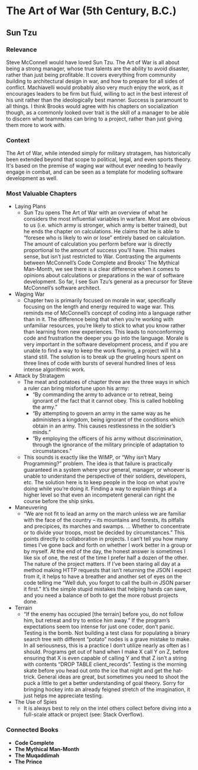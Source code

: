 # The Art of War (5th Century, B.C.)

## Sun Tzu

### Relevance

Steve McConnell would have loved Sun Tzu. The Art of War is all about being a strong manager, whose true talents are the ability to avoid disaster, rather than just being profitable. It covers everything from community building to architectural design in war, and how to prepare for all sides of conflict. Machiavelli would probably also very much enjoy the work, as it encourages leaders to be firm but fluid, willing to act in the best interest of his unit rather than the ideologically best manner. Success is paramount to all things. I think Brooks would agree with his chapters on socialization though, as a commonly looked over trait is the skill of a manager to be able to discern what teammates can bring to a project, rather than just giving them more to work with.

### Context

The Art of War, while intended simply for military stratagem, has historically been extended beyond that scope to political, legal, and even sports theory. It's based on the premise of waging war without ever needing to heavily engage in combat, and can be seen as a template for modeling software development as well.

### Most Valuable Chapters

* Laying Plans
  * Sun Tzu opens The Art of War with an overview of what he considers the most influential variables in warfare. Most are obvious to us (i.e. which army is stronger, which army is better trained), but he ends the chapter on calculations. He claims that he is able to “foresee who is likely to win or lose” entirely based on calculation. The amount of calculation you perform before war is directly proportional to the amount of success you’ll have. This makes sense, but isn’t just restricted to War. Contrasting the arguments between McConnell’s Code Complete and Brooks’ The Mythical Man-Month, we see there is a clear difference when it comes to opinions about calculations or preparations in the war of software development. So far, I see Sun Tzu’s general as a precursor for Steve McConnell’s software architect.
* Waging War
  * Chapter two is primarily focused on morale in war, specifically focusing on the length and energy required to wage war. This reminds me of McConnell’s concept of coding into a language rather than in it. The difference being that when you’re working with unfamiliar resources, you’re likely to stick to what you know rather than learning from new experiences. This leads to nonconforming code and frustration the deeper you go into the language. Morale is very important in the software development process, and if you are unable to find a way to keep the work flowing, a project will hit a stand still. The solution is to break up the grueling hours spent on three lines of code with bursts of several hundred lines of less intense algorithmic work.
* Attack by Stratagem
  * The meat and potatoes of chapter three are the three ways in which a ruler can bring misfortune upon his army:
    * “By commanding the army to advance or to retreat, being ignorant of the fact that it cannot obey. This is called hobbling the army.”
    * “By attempting to govern an army in the same way as he administers a kingdom, being ignorant of the conditions which obtain in an army. This causes restlessness in the soldier’s minds.”
    * “By employing the officers of his army without discrimination, through the ignorance of the military principle of adaptation to circumstances.”
  * This sounds is exactly like the WIMP, or “Why isn’t Mary Programming?” problem. The idea is that failure is practically guaranteed in a system where your general, manager, or whoever is unable to understand the perspective of their soldiers, developers, etc. The solution here is to keep people in the loop on what you’re doing while you’re doing it. Finding a way to explain things at a higher level so that even an incompetent general can right the course before the ship sinks.
* Maneuvering
  * “We are not fit to lead an army on the march unless we are familiar with the face of the country – its mountains and forests, its pitfalls and precipices, its marches and swamps. … Whether to concentrate or to divide your troops, most be decided by circumstances.” This points directly to collaboration in projects. I can’t tell you how many times I’ve gone back and forth on whether I work better in a group or by myself. At the end of the day, the honest answer is sometimes I like six of one, the rest of the time I prefer half a dozen of the other. The nature of the project matters. If I’ve been staring all day at a method making HTTP requests that isn’t returning the JSON I expect from it, it helps to have a breather and another set of eyes on the code telling me “Well duh, you forgot to call the built-in JSON parser it first.” It’s the simple stupid mistakes that helping hands can save, and you need a balance of both to get the more robust projects done.
* Terrain
  * “If the enemy has occupied [the terrain] before you, do not follow him, but retreat and try to entice him away.” If the program’s expectations seem too intense for just one coder, don’t panic. Testing is the bomb. Not building a test class for populating a binary search tree with different “potato” nodes is a grave mistake to make. In all seriousness, this is a practice I don’t utilize nearly as often as I should. Programs get out of hand when I make X call Y on Z, before ensuring that X is even capable of calling Y and that Z isn’t a string with contents “DROP TABLE client_records”. Testing is the morning skate before you head out onto the ice that night and get the hat-trick. General ideas are great, but sometimes you need to shoot the puck a little to get a better understanding of goal theory. Sorry for bringing hockey into an already feigned stretch of the imagination, it just helps me appreciate testing.
* The Use of Spies
  * It is always best to rely on the intel others collect before diving into a full-scale attack or project (see: Stack Overflow).

### Connected Books

* __Code Complete__
* __The Mythical Man-Month__
* __The Muqaddimah__
* __The Prince__
